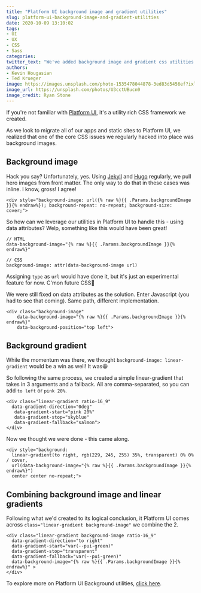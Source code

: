 ```yaml
---
title: "Platform UI background image and gradient utilities"
slug: platform-ui-background-image-and-gradient-utilities
date: 2020-10-09 13:10:02
tags:
- UI
- UX 
- CSS
- Sass
categories:
twitter_text: "We've added background image and gradient css utilities to Platform UI!"
authors: 
- Kevin Hougasian
- Ted Krueger
image: https://images.unsplash.com/photo-1535478044878-3ed83d5456ef?ixlib=rb-1.2.1&amp;auto=format&amp;fit=crop&amp;w=1069&amp;q=80
image_url: https://unsplash.com/photos/U3cctUBucn0
image_credit: Ryan Stone
---
```


If you're not familiar with [Platform UI](https://style.rimdev.io/), it's a utility rich CSS framework we created.

As we look to migrate all of our apps and static sites to Platform UI, we realized that one of the core CSS issues we regularly hacked into place was background images. 

## Background image

Hack you say? Unfortunately, yes. Using [Jekyll](https://jekyllrb.com/) and [Hugo](https://gohugo.io/) regularly, we pull hero images from front matter. The only way to do that in these cases was inline. I know, gross! I agree!

```
<div style="background-image: url({% raw %}{{ .Params.backgroundImage }}{% endraw%}); background-repeat: no-repeat; background-size: cover;">
```

So how can we leverage our utilities in Platform UI to handle this - using data attributes? Welp, something like this would have been great! 

```
// HTML
data-background-image="{% raw %}{{ .Params.backgroundImage }}{% endraw%}"

// CSS
background-image: attr(data-background-image url)

```

Assigning `type` as `url` would have done it, but it's just an experimental feature for now. C'mon future CSS🤞

We were still fixed on data attributes as the solution. Enter Javascript (you had to see that coming). Same path, different implementation.

```
<div class="background-image" 
    data-background-image="{% raw %}{{ .Params.backgroundImage }}{% endraw%}"
    data-background-position="top left">
```    

## Background gradient

While the momentum was there, we thought `background-image: linear-gradient` would be a win as well! It was😀

So following the same process, we created a simple linear-gradient that takes in 3 arguments and a fallback. All are comma-separated, so you can add `to left` or `pink 20%`. 

```
<div class="linear-gradient ratio-16_9"
  data-gradient-direction="0deg"
   data-gradient-start="pink 20%"
   data-gradient-stop="skyblue"
   data-gradient-fallback="salmon">
</div>
```
Now we thought we were done - this came along.

```
<div style="background: 
  linear-gradient(to right, rgb(229, 245, 255) 35%, transparent) 0% 0% / cover, 
  url(data-background-image="{% raw %}{{ .Params.backgroundImage }}{% endraw%}") 
  center center no-repeat;">

```
## Combining background image and linear gradients

Following what we'd created to its logical conclusion, it Platform UI comes across `class="linear-gradient background-image"` we combine the 2.

```
<div class="linear-gradient background-image ratio-16_9"
  data-gradient-direction="to right"
  data-gradient-start="var(--pui-green)"
  data-gradient-stop="transparent"
  data-gradient-fallback="var(--pui-green)"
  data-background-image="{% raw %}{{ .Params.backgroundImage }}{% endraw%}" >
</div>
```

To explore more on Platform UI Background utilities, [click here](https://style.rimdev.io/section-utilities.html#pui-utilities-background).
